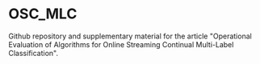 # OSC_MLC
Github repository and supplementary material for the article "Operational Evaluation of Algorithms for Online Streaming Continual Multi-Label Classification".
